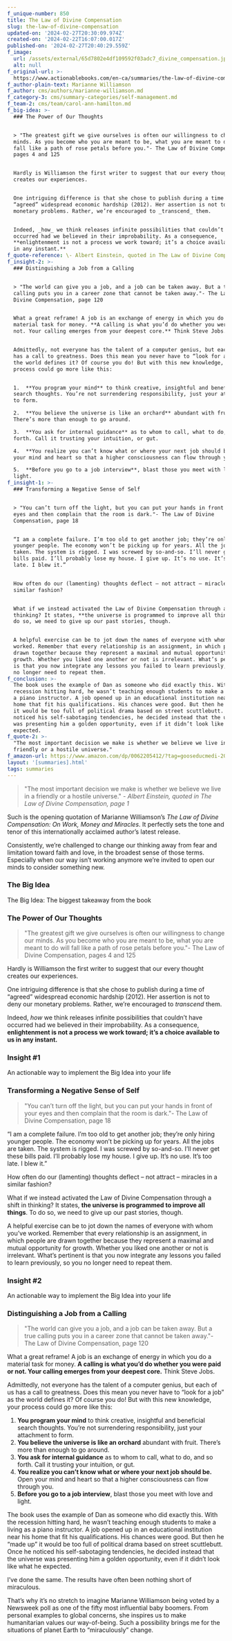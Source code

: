 ```yaml
---
f_unique-number: 850
title: The Law of Divine Compensation
slug: the-law-of-divine-compensation
updated-on: '2024-02-27T20:30:09.974Z'
created-on: '2024-02-22T16:07:00.017Z'
published-on: '2024-02-27T20:40:29.559Z'
f_image:
  url: /assets/external/65d7802e4df109592f03adc7_divine_compensation.jpeg
  alt: null
f_original-url: >-
  https://www.actionablebooks.com/en-ca/summaries/the-law-of-divine-compensation/
f_author-plain-text: Marianne Williamson
f_author: cms/authors/marianne-williamson.md
f_category-3: cms/summary-categories/self-management.md
f_team-2: cms/team/carol-ann-hamilton.md
f_big-idea: >-
  ### The Power of Our Thoughts


  > "The greatest gift we give ourselves is often our willingness to change our
  minds. As you become who you are meant to be, what you are meant to do will
  fall like a path of rose petals before you."- The Law of Divine Compensation,
  pages 4 and 125


  Hardly is Williamson the first writer to suggest that our every thought
  creates our experiences.


  One intriguing difference is that she chose to publish during a time of
  “agreed” widespread economic hardship (2012). Her assertion is not to deny our
  monetary problems. Rather, we’re encouraged to _transcend_ them.


  Indeed, _how_ we think releases infinite possibilities that couldn’t have
  occurred had we believed in their improbability. As a consequence,
  **enlightenment is not a process we work toward; it’s a choice available to us
  in any instant.**
f_quote-reference: \- Albert Einstein, quoted in The Law of Divine Compensation, page 1
f_insight-2: >-
  ### Distinguishing a Job from a Calling


  > "The world can give you a job, and a job can be taken away. But a true
  calling puts you in a career zone that cannot be taken away."- The Law of
  Divine Compensation, page 120


  What a great reframe! A job is an exchange of energy in which you do a
  material task for money. **A calling is what you’d do whether you were paid or
  not. Your calling emerges from your deepest core.** Think Steve Jobs.


  Admittedly, not everyone has the talent of a computer genius, but each of us
  has a call to greatness. Does this mean you never have to “look for a job” as
  the world defines it? Of course you do! But with this new knowledge, your
  process could go more like this:


  1.  **You program your mind** to think creative, insightful and beneficial
  search thoughts. You’re not surrendering responsibility, just your attachment
  to form.

  2.  **You believe the universe is like an orchard** abundant with fruit.
  There’s more than enough to go around.

  3.  **You ask for internal guidance** as to whom to call, what to do, and so
  forth. Call it trusting your intuition, or gut.

  4.  **You realize you can’t know what or where your next job should be.** Open
  your mind and heart so that a higher consciousness can flow through you.

  5.  **Before you go to a job interview**, blast those you meet with love and
  light.
f_insight-1: >-
  ### Transforming a Negative Sense of Self


  > "You can’t turn off the light, but you can put your hands in front of your
  eyes and then complain that the room is dark."- The Law of Divine
  Compensation, page 18


  “I am a complete failure. I’m too old to get another job; they’re only hiring
  younger people. The economy won’t be picking up for years. All the jobs are
  taken. The system is rigged. I was screwed by so-and-so. I’ll never get these
  bills paid. I’ll probably lose my house. I give up. It’s no use. It’s too
  late. I blew it.”


  How often do our (lamenting) thoughts deflect – not attract – miracles in a
  similar fashion?


  What if we instead activated the Law of Divine Compensation through a shift in
  thinking? It states, **the universe is programmed to improve all things**. To
  do so, we need to give up our past stories, though.


  A helpful exercise can be to jot down the names of everyone with whom you’ve
  worked. Remember that every relationship is an assignment, in which people are
  drawn together because they represent a maximal and mutual opportunity for
  growth. Whether you liked one another or not is irrelevant. What’s pertinent
  is that you now integrate any lessons you failed to learn previously, so you
  no longer need to repeat them.
f_conclusion: >-
  The book uses the example of Dan as someone who did exactly this. With the
  recession hitting hard, he wasn’t teaching enough students to make a living as
  a piano instructor. A job opened up in an educational institution near his
  home that fit his qualifications. His chances were good. But then he “made up”
  it would be too full of political drama based on street scuttlebutt. Once he
  noticed his self-sabotaging tendencies, he decided instead that the universe
  was presenting him a golden opportunity, even if it didn’t look like what he
  expected.
f_quote-2: >-
  "The most important decision we make is whether we believe we live in a
  friendly or a hostile universe."
f_amazon-url: https://www.amazon.com/dp/0062205412/?tag=gooseducmedi-20
layout: '[summaries].html'
tags: summaries
---
```


> "The most important decision we make is whether we believe we live in a friendly or a hostile universe." _\- Albert Einstein, quoted in The Law of Divine Compensation, page 1_

Such is the opening quotation of Marianne Williamson’s _The Law of Divine Compensation: On Work, Money and Miracles_. It perfectly sets the tone and tenor of this internationally acclaimed author’s latest release.

Consistently, we’re challenged to change our thinking away from fear and limitation toward faith and love, in the broadest sense of those terms. Especially when our way isn’t working anymore we’re invited to open our minds to consider something new.

### The Big Idea

The Big Idea: The biggest takeaway from the book

### The Power of Our Thoughts

> "The greatest gift we give ourselves is often our willingness to change our minds. As you become who you are meant to be, what you are meant to do will fall like a path of rose petals before you."- The Law of Divine Compensation, pages 4 and 125

Hardly is Williamson the first writer to suggest that our every thought creates our experiences.

One intriguing difference is that she chose to publish during a time of “agreed” widespread economic hardship (2012). Her assertion is not to deny our monetary problems. Rather, we’re encouraged to _transcend_ them.

Indeed, _how_ we think releases infinite possibilities that couldn’t have occurred had we believed in their improbability. As a consequence, **enlightenment is not a process we work toward; it’s a choice available to us in any instant.**

### Insight #1

An actionable way to implement the Big Idea into your life

### Transforming a Negative Sense of Self

> "You can’t turn off the light, but you can put your hands in front of your eyes and then complain that the room is dark."- The Law of Divine Compensation, page 18

“I am a complete failure. I’m too old to get another job; they’re only hiring younger people. The economy won’t be picking up for years. All the jobs are taken. The system is rigged. I was screwed by so-and-so. I’ll never get these bills paid. I’ll probably lose my house. I give up. It’s no use. It’s too late. I blew it.”

How often do our (lamenting) thoughts deflect – not attract – miracles in a similar fashion?

What if we instead activated the Law of Divine Compensation through a shift in thinking? It states, **the universe is programmed to improve all things**. To do so, we need to give up our past stories, though.

A helpful exercise can be to jot down the names of everyone with whom you’ve worked. Remember that every relationship is an assignment, in which people are drawn together because they represent a maximal and mutual opportunity for growth. Whether you liked one another or not is irrelevant. What’s pertinent is that you now integrate any lessons you failed to learn previously, so you no longer need to repeat them.

### Insight #2

An actionable way to implement the Big Idea into your life

### Distinguishing a Job from a Calling

> "The world can give you a job, and a job can be taken away. But a true calling puts you in a career zone that cannot be taken away."- The Law of Divine Compensation, page 120

What a great reframe! A job is an exchange of energy in which you do a material task for money. **A calling is what you’d do whether you were paid or not. Your calling emerges from your deepest core.** Think Steve Jobs.

Admittedly, not everyone has the talent of a computer genius, but each of us has a call to greatness. Does this mean you never have to “look for a job” as the world defines it? Of course you do! But with this new knowledge, your process could go more like this:

1.  **You program your mind** to think creative, insightful and beneficial search thoughts. You’re not surrendering responsibility, just your attachment to form.
2.  **You believe the universe is like an orchard** abundant with fruit. There’s more than enough to go around.
3.  **You ask for internal guidance** as to whom to call, what to do, and so forth. Call it trusting your intuition, or gut.
4.  **You realize you can’t know what or where your next job should be.** Open your mind and heart so that a higher consciousness can flow through you.
5.  **Before you go to a job interview**, blast those you meet with love and light.

The book uses the example of Dan as someone who did exactly this. With the recession hitting hard, he wasn’t teaching enough students to make a living as a piano instructor. A job opened up in an educational institution near his home that fit his qualifications. His chances were good. But then he “made up” it would be too full of political drama based on street scuttlebutt. Once he noticed his self-sabotaging tendencies, he decided instead that the universe was presenting him a golden opportunity, even if it didn’t look like what he expected.

I’ve done the same. The results have often been nothing short of miraculous.

That’s why it’s no stretch to imagine Marianne Williamson being voted by a Newsweek poll as one of the fifty most influential baby boomers. From personal examples to global concerns, she inspires us to make humanitarian values our way-of-being. Such a possibility brings me for the situations of planet Earth to “miraculously” change.
